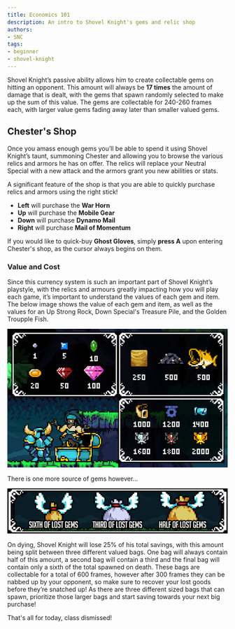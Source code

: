 ```yaml
---
title: Economics 101
description: An intro to Shovel Knight's gems and relic shop
authors:
- SNC
tags:
- beginner
- shovel-knight
---
```


Shovel Knight’s passive ability allows him to create collectable gems on hitting an opponent. This amount will always be **17 times** the amount of damage that is dealt, with the gems that spawn randomly selected to make up the sum of this value. The gems are collectable for 240-260 frames each, with larger value gems fading away later than smaller valued gems.

## Chester's Shop

Once you amass enough gems you’ll be able to spend it using Shovel Knight’s taunt, summoning Chester and allowing you to browse the various relics and armors he has on offer. The relics will replace your Neutral Special with a new attack and the armors grant you new abilities or stats. 

A significant feature of the shop is that you are able to quickly purchase relics and armors using the right stick!

- **Left** will purchase the **War Horn**
- **Up** will purchase the **Mobile Gear**
- **Down** will purchase **Dynamo Mail**
- **Right** will purchase **Mail of Momentum**

If you would like to quick-buy **Ghost Gloves**, simply **press A** upon entering Chester's shop, as the cursor always begins on them.

### Value and Cost

Since this currency system is such an important part of Shovel Knight’s playstyle, with the relics and armours greatly impacting how you will play each game, it’s important to understand the values of each gem and item. The below image shows the value of each gem and item, as well as the values for an Up Strong Rock, Down Special's Treasure Pile, and the Golden Troupple Fish. 

![](img/values.png)

There is one more source of gems however…

![](img/money-bags.png)

On dying, Shovel Knight will lose 25% of his total savings, with this amount being split between three different valued bags. One bag will always contain half of this amount, a second bag will contain a third and the final bag will contain only a sixth of the total spawned on death. These bags are collectable for a total of 600 frames, however after 300 frames they can be nabbed up by your opponent, so make sure to recover your lost goods before they’re snatched up! As there are three different sized bags that can spawn, prioritize those larger bags and start saving towards your next big purchase!

That's all for today, class dismissed!
